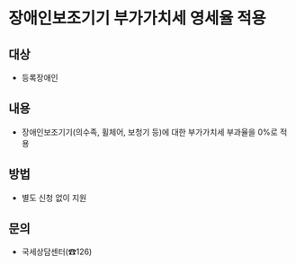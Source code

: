 # 장애인보조기기 부가가치세 영세율 적용

## 대상
- 등록장애인

## 내용
- 장애인보조기기(의수족, 휠체어, 보청기 등)에 대한 부가가치세 부과율을 0%로 적용

## 방법
- 별도 신청 없이 지원

## 문의
- 국세상담센터(☎126)
